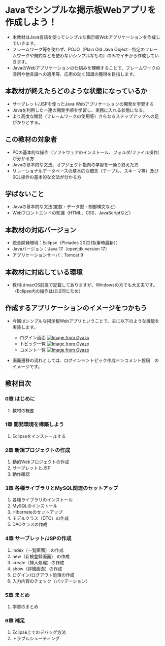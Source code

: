 # Javaでシンプルな掲示板Webアプリを作成しよう！
- 本教材はJava言語を使ってシンプルな掲示板Webアプリケーションを作成していきます。  
- フレームワーク等を使わず、POJO（Plain Old Java Object＝特定のフレームワークや規約などを使わないシンプルなもの）のみでイチから作成していきます。  
- JavaのWebアプリケーションの仕組みを理解することで、フレームワークの活用や他言語への適用等、応用の効く知識の獲得を目指します。  

## 本教材が終えたらどのような状態になっているか
- サーブレット/JSPを使ったJava Webアプリケーションの開発を学習する
- Javaを利用した一連の開発手順を学習し、実務に入れる状態になる。
- より高度な開発（フレームワークの使用等）さらなるステップアップへの足がかりとする。

## この教材の対象者
- PCの基本的な操作（ソフトウェアのインストール、フォルダ/ファイル操作）が分かる方
- Javaの基本的な文法、オブジェクト指向の学習を一通り終えた方
- リレーショナルデータベースの基本的な概念（テーブル、スキーマ等）及びSQL操作の基本的な文法が分かる方

## 学ばないこと
- Javaの基本的な文法(変数・データ型・制御構文など)
- Webフロントエンドの知識（HTML、CSS、JavaScriptなど）

## 本教材の対応バージョン
- 統合開発環境：Eclipse（Pleiades 2022(執筆時最新））
- Javaバージョン：Java 17（openjdk version 17）
- アプリケーションサーバ：Tomcat 9

## 本教材に対応している環境
- 教材はmacOS前提で記載してありますが、Windowsの方でも大丈夫です。（Eclipse内の操作はほぼ同じため）

## 作成するアプリケーションのイメージをつかもう
- 今回はシンプルな掲示板Webアプリということで、主に以下のような機能を実装します。
  - ログイン画面
[![Image from Gyazo](https://i.gyazo.com/949ef8aa223972e0e06a275a0ac6bcf1.png)](https://gyazo.com/949ef8aa223972e0e06a275a0ac6bcf1)
  - トピック一覧
[![Image from Gyazo](https://i.gyazo.com/6e373d7d91c084a2e924bc6b5ae0feb8.png)](https://gyazo.com/6e373d7d91c084a2e924bc6b5ae0feb8)
  - コメント一覧
[![Image from Gyazo](https://i.gyazo.com/af49831da25794027e4416e07994f0dc.png)](https://gyazo.com/af49831da25794027e4416e07994f0dc)

- 画面遷移の流れとしては、ログイン＝＞トピック作成＝＞コメント投稿　のイメージです。

## 教材目次

### 0章 はじめに
1. 教材の概要

### 1章 開発環境を構築しよう
1. Eclipseをインストールする

### 2章 新規プロジェクトの作成
1. 動的Webプロジェクトの作成
2. サーブレットとJSP
3. 動作確認

### 3章 各種ライブラリとMySQL関連のセットアップ
1. 各種ライブラリのインストール
2. MySQLのインストール
3. Hibernateのセットアップ
4. モデルクラス（DTO）の作成
5. DAOクラスの作成

### 4章 サーブレット/JSPの作成
1. index（一覧画面） の作成
2. new（新規登録画面） の作成
3. create（挿入処理）の作成
4. show（詳細画面）の作成
5. ログイン/ログアウト処理の作成
6. 入力内容のチェック（バリデーション）

### 5章 まとめ
1. 学習のまとめ

### 6章 補足
1. Eclipse上でのデバッグ方法
2. トラブルシューティング
